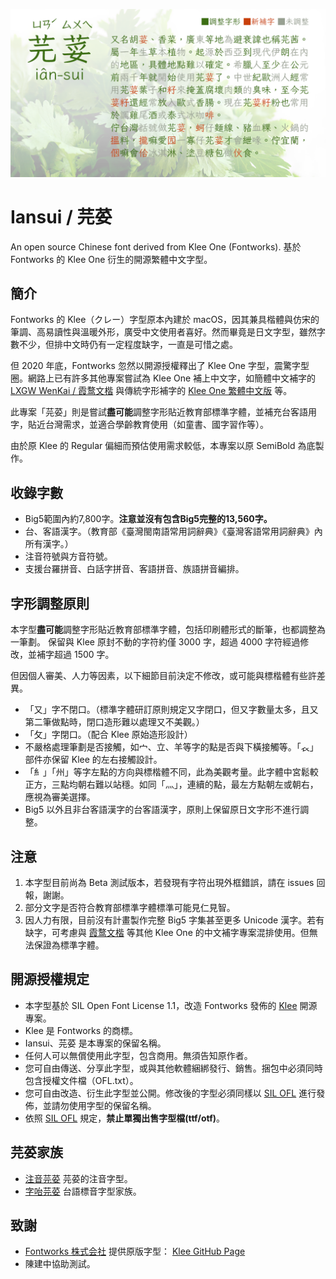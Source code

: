 ![Iansui/芫荽](img/cover.png)

# Iansui / 芫荽
An open source Chinese font derived from Klee One (Fontworks). 基於 Fontworks 的 Klee One 衍生的開源繁體中文字型。  

## 簡介

Fontworks 的 Klee（クレー）字型原本內建於 macOS，因其兼具楷體與仿宋的筆調、高易讀性與溫暖外形，廣受中文使用者喜好。然而畢竟是日文字型，雖然字數不少，但排中文時仍有一定程度缺字，一直是可惜之處。

但 2020 年底，Fontworks 忽然以開源授權釋出了 Klee One 字型，震驚字型圈。網路上已有許多其他專案嘗試為 Klee One 補上中文字，如簡體中文補字的 [LXGW WenKai / 霞鹜文楷](https://github.com/lxgw/LxgwWenKai) 與傳統字形補字的 [Klee One 繁體中文版](https://dorawei.xyz/klee-one-tc/) 等。

此專案「芫荽」則是嘗試**盡可能**調整字形貼近教育部標準字體，並補充台客語用字，貼近台灣需求，並適合學齡教育使用（如童書、國字習作等）。

由於原 Klee 的 Regular 偏細而預估使用需求較低，本專案以原 SemiBold 為底製作。

## 收錄字數

* Big5範圍內約7,800字。**注意並沒有包含Big5完整的13,560字。**
* 台、客語漢字。（教育部《臺灣閩南語常用詞辭典》《臺灣客語常用詞辭典》內所有漢字。）
* 注音符號與方音符號。
* 支援台羅拼音、白話字拼音、客語拼音、族語拼音編排。

## 字形調整原則

本字型**盡可能**調整字形貼近教育部標準字體，包括印刷體形式的斷筆，也都調整為一筆劃。
保留與 Klee 原封不動的字符約僅 3000 字，超過 4000 字符經過修改，並補字超過 1500 字。

但因個人審美、人力等因素，以下細節目前決定不修改，或可能與標楷體有些許差異。

* 「又」字不閉口。（標準字體研訂原則規定又字閉口，但又字數量太多，且又第二筆做點時，閉口造形難以處理又不美觀。）
* 「攵」字閉口。（配合 Klee 原始造形設計）
* 不嚴格處理筆劃是否接觸，如宀、立、羊等字的點是否與下橫接觸等。「𧘇」部件亦保留 Klee 的左右接觸設計。
* 「糹」「州」等字左點的方向與標楷體不同，此為美觀考量。此字體中宮鬆較正方，三點均朝右難以站穩。如同「灬」，連續的點，最左方點朝左或朝右，應視為審美選擇。
* Big5 以外且非台客語漢字的台客語漢字，原則上保留原日文字形不進行調整。

## 注意

1. 本字型目前尚為 Beta 測試版本，若發現有字符出現外框錯誤，請在 issues 回報，謝謝。
2. 部分文字是否符合教育部標準字體標準可能見仁見智。
3. 因人力有限，目前沒有計畫製作完整 Big5 字集甚至更多 Unicode 漢字。若有缺字，可考慮與 [霞鹜文楷](https://github.com/lxgw/LxgwWenKai) 等其他 Klee One 的中文補字專案混排使用。但無法保證為標準字體。

## 開源授權規定

* 本字型基於 SIL Open Font License 1.1，改造 Fontworks 發佈的 [Klee](https://github.com/fontworks-fonts/Klee) 開源專案。
* Klee 是 Fontworks 的商標。
* Iansui、芫荽 是本專案的保留名稱。
* 任何人可以無償使用此字型，包含商用。無須告知原作者。
* 您可自由傳送、分享此字型，或與其他軟體綑綁發行、銷售。捆包中必須同時包含授權文件檔（OFL.txt）。
* 您可自由改造、衍生此字型並公開。修改後的字型必須同樣以 [SIL OFL](https://scripts.sil.org/OFL) 進行發佈，並請勿使用字型的保留名稱。
* 依照 [SIL OFL](https://scripts.sil.org/OFL) 規定，**禁止單獨出售字型檔(ttf/otf)**。

## 芫荽家族

- [注音芫荽](https://github.com/ButTaiwan/bpmfvs) 芫荽的注音字型。
- [字咍芫荽](https://github.com/ButTaiwan/taigivs) 台語標音字型家族。

## 致謝

- [Fontworks 株式会社](http://fontworks.co.jp) 提供原版字型： [Klee GitHub Page](https://github.com/fontworks-fonts/)
- 陳建中協助測試。
